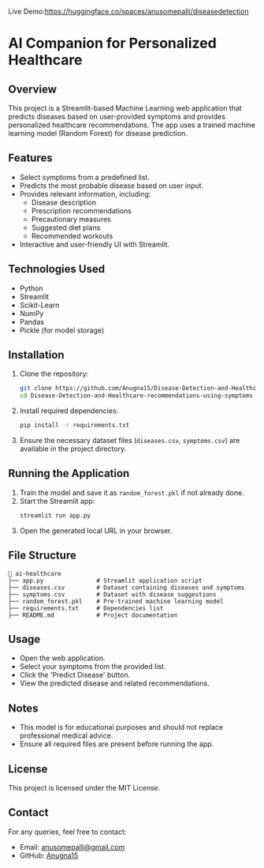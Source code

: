Live Demo:https://huggingface.co/spaces/anusomepalli/diseasedetection
# AI Companion for Personalized Healthcare

## Overview
This project is a Streamlit-based Machine 
Learning web application that predicts diseases based on user-provided symptoms and provides personalized healthcare recommendations. The app uses a trained machine learning model (Random Forest) for disease prediction.

## Features
- Select symptoms from a predefined list.
- Predicts the most probable disease based on user input.
- Provides relevant information, including:
  - Disease description
  - Prescription recommendations
  - Precautionary measures
  - Suggested diet plans
  - Recommended workouts
- Interactive and user-friendly UI with Streamlit.

## Technologies Used
- Python
- Streamlit
- Scikit-Learn
- NumPy
- Pandas
- Pickle (for model storage)

## Installation
1. Clone the repository:
   ```bash
   git clone https://github.com/Anugna15/Disease-Detection-and-Healthcare-recommendations-using-symptoms.git
   cd Disease-Detection-and-Healthcare-recommendations-using-symptoms
   ```
2. Install required dependencies:
   ```bash
   pip install -r requirements.txt
   ```
3. Ensure the necessary dataset files (`diseases.csv`, `symptoms.csv`) are available in the project directory.

## Running the Application
1. Train the model and save it as `random_forest.pkl` if not already done.
2. Start the Streamlit app:
   ```bash
   streamlit run app.py
   ```
3. Open the generated local URL in your browser.

## File Structure
```
📂 ai-healthcare
├── app.py               # Streamlit application script
├── diseases.csv         # Dataset containing diseases and symptoms
├── symptoms.csv         # Dataset with disease suggestions
├── random_forest.pkl    # Pre-trained machine learning model
├── requirements.txt     # Dependencies list
├── README.md            # Project documentation
```

## Usage
- Open the web application.
- Select your symptoms from the provided list.
- Click the 'Predict Disease' button.
- View the predicted disease and related recommendations.

## Notes
- This model is for educational purposes and should not replace professional medical advice.
- Ensure all required files are present before running the app.

## License
This project is licensed under the MIT License.

## Contact
For any queries, feel free to contact:
- Email: anusomepalli@gmail.com
- GitHub: [Anugna15](https://github.com/Anugna15)

